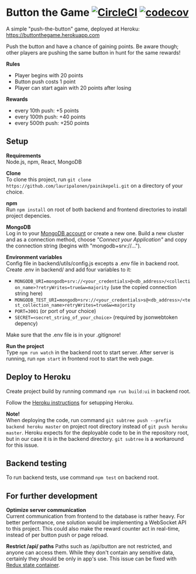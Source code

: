 # Button the Game [![CircleCI](https://circleci.com/gh/lauripalonen/painikepeli.svg?style=svg)](https://circleci.com/gh/lauripalonen/painikepeli) [![codecov](https://codecov.io/gh/lauripalonen/painikepeli/branch/master/graph/badge.svg)](https://codecov.io/gh/lauripalonen/painikepeli)  
A simple "push-the-button" game, deployed at Heroku:  
https://buttonthegame.herokuapp.com  
  
Push the button and have a chance of gaining points. Be aware though; other players are pushing the same button in hunt for the same rewards!

**Rules**  
- Player begins with 20 points  
- Button push costs 1 point
- Player can start again with 20 points after losing

**Rewards**
- every 10th push:  +5 points
- every 100th push: +40 points
- every 500th push: +250 points

## Setup
**Requirements**  
Node.js, npm, React, MongoDB  

**Clone**  
To clone this project, run `git clone https://github.com/lauripalonen/painikepeli.git` on a directory of your choice.  

**npm**  
Run `npm install` on root of both backend and frontend directories to install project depencies.  
  
**MongoDB**  
Log in to your [MongoDB account](https://www.mongodb.com/cloud) or create a new one. Build a new cluster and as a connection method, choose *"Connect your Application"* and copy the connection string (begins with "mongodb+srv://...").

**Environment variables**  
Config file in backend/utils/config.js excepts a .env file in backend root. Create .env in backend/ and add four variables to it:  
- `MONGODB_URI=mongodb+srv://<your_credentials>@<db_address>/<collection_name>?retryWrites=true&w=majority` (use the copied connection string here)
- `MONGODB_TEST_URI=mongodb+srv://<your_credentials>s@<db_address>/<test_collection_name>retryWrites=true&w=majority`
- `PORT=3001` (or port of your choice)
- `SECRET=<secret_string_of_your_choice>` (required by jsonwebtoken depency)  

Make sure that the .env file is in your .gitignore!

**Run the project**  
Type `npm run watch` in the backend root to start server. After server is running, run `npm start` in frontend root to start the web page.

## Deploy to Heroku
Create project build by running command `npm run build:ui` in backend root.  

Follow the [Heroku instructions](https://devcenter.heroku.com/articles/git) for setupping Heroku.  
  
**Note!**  
When deploying the code, run command `git subtree push --prefix backend heroku master` on project root directory instead of `git push heroku master`. Heroku expects for the deployable code to be in the repository root, but in our case it is in the backend directory. `git subtree` is a workaround for this issue.


## Backend testing  
To run backend tests, use command `npm test` on backend root. 

## For further development
**Optimize server communication**  
Current communication from frontend to the database is rather heavy. For better performance, one solution would be implementing a WebSocket API to this project. This could also make the reward counter act in real-time, instead of per button push or page reload.

**Restrict /api/ paths**
Paths such as /api/button are not restricted, and anyone can access them. While they don't contain any sensitive data, certainly they should be only in app's use. This issue can be fixed with [Redux state container](https://github.com/reduxjs/redux).

